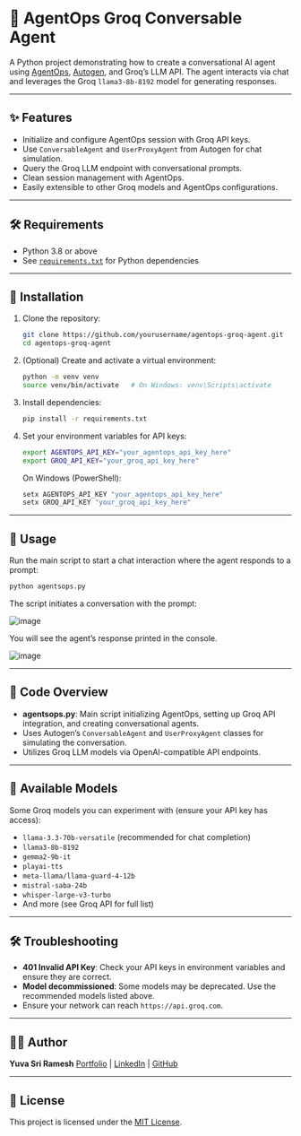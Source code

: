 # 🤖 AgentOps Groq Conversable Agent

A Python project demonstrating how to create a conversational AI agent using [AgentOps](https://app.agentops.ai/), [Autogen](https://github.com/autogenai/autogen), and Groq’s LLM API. The agent interacts via chat and leverages the Groq `llama3-8b-8192` model for generating responses.

---

## ✨ Features

* Initialize and configure AgentOps session with Groq API keys.
* Use `ConversableAgent` and `UserProxyAgent` from Autogen for chat simulation.
* Query the Groq LLM endpoint with conversational prompts.
* Clean session management with AgentOps.
* Easily extensible to other Groq models and AgentOps configurations.

---

## 🛠️ Requirements

* Python 3.8 or above
* See [`requirements.txt`](./requirements.txt) for Python dependencies

---

## 🚀 Installation

1. Clone the repository:

   ```bash
   git clone https://github.com/yourusername/agentops-groq-agent.git
   cd agentops-groq-agent
   ```

2. (Optional) Create and activate a virtual environment:

   ```bash
   python -m venv venv
   source venv/bin/activate   # On Windows: venv\Scripts\activate
   ```

3. Install dependencies:

   ```bash
   pip install -r requirements.txt
   ```

4. Set your environment variables for API keys:

   ```bash
   export AGENTOPS_API_KEY="your_agentops_api_key_here"
   export GROQ_API_KEY="your_groq_api_key_here"
   ```

   On Windows (PowerShell):

   ```powershell
   setx AGENTOPS_API_KEY "your_agentops_api_key_here"
   setx GROQ_API_KEY "your_groq_api_key_here"
   ```
---

## 💬 Usage

Run the main script to start a chat interaction where the agent responds to a prompt:

```bash
python agentsops.py
```

The script initiates a conversation with the prompt:

![image](https://github.com/user-attachments/assets/387ef573-1108-476b-b627-a70adbb310ae)

You will see the agent’s response printed in the console.

![image](https://github.com/user-attachments/assets/4286a74b-7c11-4e02-ade0-a417d81aceed)

---

## 📂 Code Overview

* **agentsops.py**: Main script initializing AgentOps, setting up Groq API integration, and creating conversational agents.
* Uses Autogen’s `ConversableAgent` and `UserProxyAgent` classes for simulating the conversation.
* Utilizes Groq LLM models via OpenAI-compatible API endpoints.

---

## 🧩 Available Models

Some Groq models you can experiment with (ensure your API key has access):

* `llama-3.3-70b-versatile` (recommended for chat completion)
* `llama3-8b-8192`
* `gemma2-9b-it`
* `playai-tts`
* `meta-llama/llama-guard-4-12b`
* `mistral-saba-24b`
* `whisper-large-v3-turbo`
* And more (see Groq API for full list)

---

## 🛠️ Troubleshooting

* **401 Invalid API Key**: Check your API keys in environment variables and ensure they are correct.
* **Model decommissioned**: Some models may be deprecated. Use the recommended models listed above.
* Ensure your network can reach `https://api.groq.com`.

---


## 🧑‍💻 Author

**Yuva Sri Ramesh**
[Portfolio](https://yuva-sri-ramesh-portfolio.vercel.app) | [LinkedIn](https://www.linkedin.com/in/yuva-sri-ramesh/) | [GitHub](https://github.com/Yuva-Sri-Ramesh)

---

## 📜 License

This project is licensed under the [MIT License](LICENSE).


